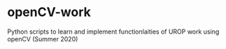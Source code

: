 # openCV-work
 Python scripts to learn and implement functionlaities of UROP work using openCV (Summer 2020)
